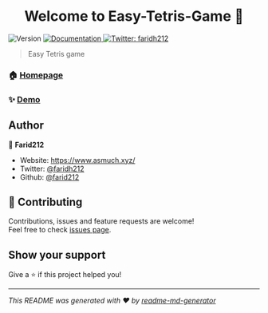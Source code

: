 <h1 align="center">Welcome to Easy-Tetris-Game 👋</h1>
<p>
  <img alt="Version" src="https://img.shields.io/badge/version-1-blue.svg?cacheSeconds=2592000" />
  <a href="https://github.com/Farid212-sandBox/Easy-Tetris-Game/wiki" target="_blank">
    <img alt="Documentation" src="https://img.shields.io/badge/documentation-yes-brightgreen.svg" />
  </a>
  <a href="https://twitter.com/faridh212" target="_blank">
    <img alt="Twitter: faridh212" src="https://img.shields.io/twitter/follow/faridh212.svg?style=social" />
  </a>
</p>

> Easy Tetris game

### 🏠 [Homepage](https://github.com/Farid212-sandBox/Easy-Tetris-Game)

### ✨ [Demo](https://farid212-sandbox.github.io/Easy-Tetris-Game/)

## Author

👤 **Farid212**

* Website: https://www.asmuch.xyz/
* Twitter: [@faridh212](https://twitter.com/faridh212)
* Github: [@farid212](https://github.com/farid212)

## 🤝 Contributing

Contributions, issues and feature requests are welcome!<br />Feel free to check [issues page](https://github.com/Farid212-sandBox/Easy-Tetris-Game/issues).

## Show your support

Give a ⭐️ if this project helped you!

***
_This README was generated with ❤️ by [readme-md-generator](https://github.com/kefranabg/readme-md-generator)_